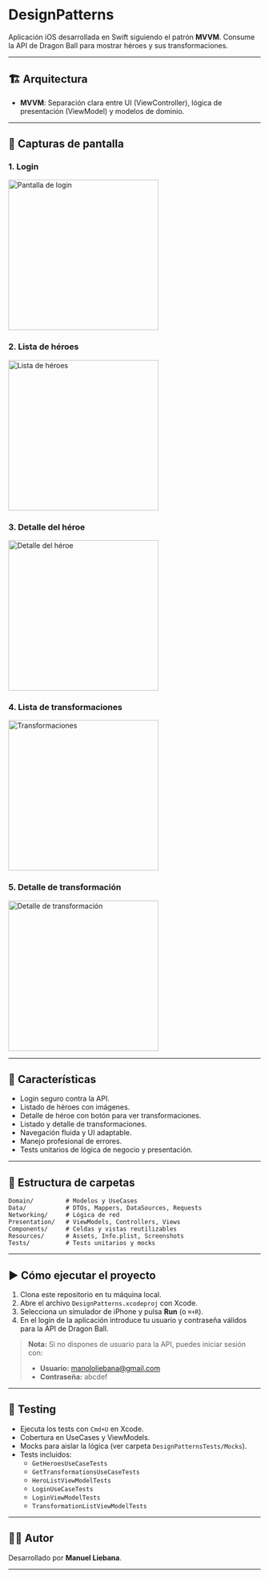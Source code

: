 # DesignPatterns

Aplicación iOS desarrollada en Swift siguiendo el patrón **MVVM**. Consume la API de Dragon Ball para mostrar héroes y sus transformaciones.

---

## 🏗️ Arquitectura

- **MVVM**: Separación clara entre UI (ViewController), lógica de presentación (ViewModel) y modelos de dominio.

---

## 📱 Capturas de pantalla

### 1. Login  
<img src="DesignPatterns/DesignPatterns/Resources/Screenshots/login.png" alt="Pantalla de login" width="300"/>

### 2. Lista de héroes  
<img src="DesignPatterns/DesignPatterns/Resources/Screenshots/heroes.png" alt="Lista de héroes" width="300"/>

### 3. Detalle del héroe  
<img src="DesignPatterns/DesignPatterns/Resources/Screenshots/herodetail.png" alt="Detalle del héroe" width="300"/>

### 4. Lista de transformaciones  
<img src="DesignPatterns/DesignPatterns/Resources/Screenshots/transformations.png" alt="Transformaciones" width="300"/>

### 5. Detalle de transformación  
<img src="DesignPatterns/DesignPatterns/Resources/Screenshots/transformationdetail.png" alt="Detalle de transformación" width="300"/>

---

## 🚀 Características

- Login seguro contra la API.
- Listado de héroes con imágenes.
- Detalle de héroe con botón para ver transformaciones.
- Listado y detalle de transformaciones.
- Navegación fluida y UI adaptable.
- Manejo profesional de errores.
- Tests unitarios de lógica de negocio y presentación.

---

## 🧩 Estructura de carpetas

```
Domain/         # Modelos y UseCases
Data/           # DTOs, Mappers, DataSources, Requests
Networking/     # Lógica de red
Presentation/   # ViewModels, Controllers, Views
Components/     # Celdas y vistas reutilizables
Resources/      # Assets, Info.plist, Screenshots
Tests/          # Tests unitarios y mocks
```

---

## ▶️ Cómo ejecutar el proyecto

1. Clona este repositorio en tu máquina local.
2. Abre el archivo `DesignPatterns.xcodeproj` con Xcode.
3. Selecciona un simulador de iPhone y pulsa **Run** (o `⌘+R`).
4. En el login de la aplicación introduce tu usuario y contraseña válidos para la API de Dragon Ball.

> **Nota:** Si no dispones de usuario para la API, puedes iniciar sesión con:
> - **Usuario:** manololiebana@gmail.com
> - **Contraseña:** abcdef

---

## 🧪 Testing

- Ejecuta los tests con `Cmd+U` en Xcode.
- Cobertura en UseCases y ViewModels.
- Mocks para aislar la lógica (ver carpeta `DesignPatternsTests/Mocks`).
- Tests incluidos:
  - `GetHeroesUseCaseTests`
  - `GetTransformationsUseCaseTests`
  - `HeroListViewModelTests`
  - `LoginUseCaseTests`
  - `LoginViewModelTests`
  - `TransformationListViewModelTests`

---

## 👨‍💻 Autor

Desarrollado por **Manuel Liebana**.

--- 
